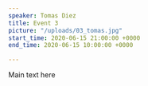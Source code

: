 ```yaml
---
speaker: Tomas Diez
title: Event 3
picture: "/uploads/03_tomas.jpg"
start_time: 2020-06-15 21:00:00 +0000
end_time: 2020-06-15 10:00:00 +0000

---
```

Main text here
